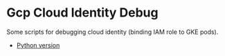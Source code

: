 # Gcp Cloud Identity Debug

Some scripts for debugging cloud identity (binding IAM role to GKE pods).

* [Python version](./python)
